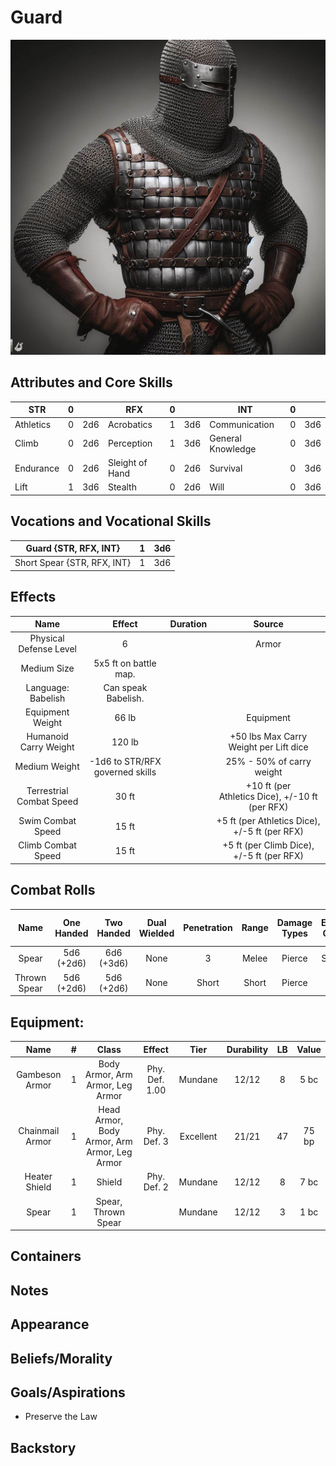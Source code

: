 # Guard

![Art](Guard.jpg)

## Attributes and Core Skills

| STR       | 0 |    | RFX             | 0 |    | INT               | 0 |    |
| --------- | :-: | :-: | --------------- | :-: | :-: | ----------------- | :-: | :-: |
| Athletics | 0 | 2d6 | Acrobatics      | 1 | 3d6 | Communication     | 0 | 3d6 |
| Climb     | 0 | 2d6 | Perception      | 1 | 3d6 | General Knowledge | 0 | 3d6 |
| Endurance | 0 | 2d6 | Sleight of Hand | 0 | 2d6 | Survival          | 0 | 3d6 |
| Lift      | 1 | 3d6 | Stealth         | 0 | 2d6 | Will              | 0 | 3d6 |

## Vocations and Vocational Skills

| Guard {STR, RFX, INT}        | 1 | 3d6 |
| ---------------------------- | :-: | :-: |
| Short Spear {STR, RFX, INT} | 1 | 3d6 |

## Effects

|          Name          |             Effect             | Duration |                                                       Source                                                       |
| :---------------------: | :-----------------------------: | :------: | :-----------------------------------------------------------------------------------------------------------------: |
| Physical Defense Level |                6                |          |                                                        Armor                                                        |
|       Medium Size       |      5x5 ft on battle map.      |          |                                                                                                                    |
|   Language: Babelish   |       Can speak Babelish.       |          |                                                                                                                    |
|    Equipment Weight    |              66 lb              |          |                                                      Equipment                                                      |
|  Humanoid Carry Weight  |             120 lb             |          | +50 lbs Max Carry Weight per Lift dice |
|      Medium Weight      | -1d6 to STR/RFX governed skills |          |                                              25% - 50% of carry weight                                              |
| Terrestrial Combat Speed |              30 ft              |          |                              +10 ft (per Athletics Dice), +/-10 ft (per RFX)                              |
|   Swim Combat Speed   |              15 ft              |          |                              +5 ft (per Athletics Dice), +/-5 ft (per RFX)                              |
|  Climb Combat Speed  |              15 ft              |          |                                +5 ft (per Climb Dice), +/-5 ft (per RFX)                                |

## Combat Rolls

|     Name     | One<br />Handed | Two<br />Handed | Dual<br />Wielded | Penetration | Range | Damage<br />Types | Engageable<br />Opponents | Area Of<br />Effect | Resource<br />Class |
| :----------: | :-------------: | :-------------: | :---------------: | :---------: | :---: | :---------------: | :-----------------------: | :-----------------: | :-----------------: |
|    Spear    | 5d6<br />(+2d6) | 6d6<br />(+3d6) |       None       |      3      | Melee |      Pierce      |        Spear Rapid        |        None        |        None        |
| Thrown Spear | 5d6<br />(+2d6) | 5d6<br />(+2d6) |       None       |    Short    | Short |      Pierce      |         Standard         |        None        |        None        |

## Equipment:

|      Name      | # |                    Class                    |     Effect     |   Tier   | Durability | LB | Value |
| :-------------: | :-: | :------------------------------------------: | :------------: | :-------: | :--------: | :-: | :---: |
| Gambeson Armor | 1 |       Body Armor, Arm Armor, Leg Armor       | Phy. Def. 1.00 |  Mundane  |   12/12   | 8 | 5 bc |
| Chainmail Armor | 1 | Head Armor, Body Armor, Arm Armor, Leg Armor |  Phy. Def. 3  | Excellent |   21/21   | 47 | 75 bp |
|  Heater Shield  | 1 |                    Shield                    |  Phy. Def. 2  |  Mundane  |   12/12   | 8 | 7 bc |
|      Spear      | 1 |             Spear, Thrown Spear             |                |  Mundane  |   12/12   | 3 | 1 bc |

## Containers

## Notes

## Appearance

## Beliefs/Morality

## Goals/Aspirations

- Preserve the Law

## Backstory
